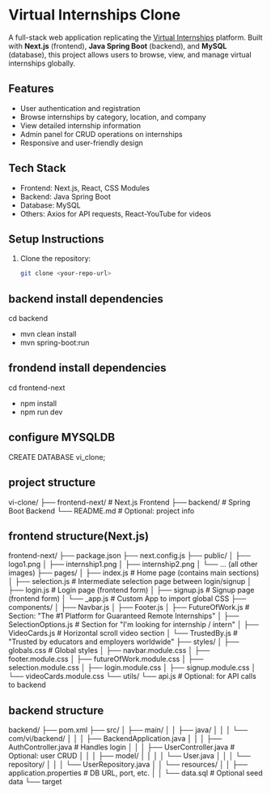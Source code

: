 # Virtual Internships Clone

A full-stack web application replicating the [Virtual Internships](https://www.virtualinternships.com/) platform. Built with **Next.js** (frontend), **Java Spring Boot** (backend), and **MySQL** (database), this project allows users to browse, view, and manage virtual internships globally.

## Features
- User authentication and registration
- Browse internships by category, location, and company
- View detailed internship information
- Admin panel for CRUD operations on internships
- Responsive and user-friendly design

## Tech Stack
- Frontend: Next.js, React, CSS Modules
- Backend: Java Spring Boot
- Database: MySQL
- Others: Axios for API requests, React-YouTube for videos

## Setup Instructions
1. Clone the repository:
   ```bash
   git clone <your-repo-url>
##  backend install dependencies
cd backend
- mvn clean install
- mvn spring-boot:run
## frondend install dependencies
cd frontend-next
- npm install
- npm run dev
## configure MYSQLDB
CREATE DATABASE vi_clone;
## project structure
vi-clone/
├── frontend-next/        # Next.js Frontend
├── backend/              # Spring Boot Backend
└── README.md             # Optional: project info
## frontend structure(Next.js)
frontend-next/
├── package.json
├── next.config.js
├── public/
│   ├── logo1.png
│   ├── internship1.png
│   ├── internship2.png
│   └── ... (all other images)
├── pages/
│   ├── index.js              # Home page (contains main sections)
│   ├── selection.js          # Intermediate selection page between login/signup
│   ├── login.js              # Login page (frontend form)
│   ├── signup.js             # Signup page (frontend form)
│   └── _app.js               # Custom App to import global CSS
├── components/
│   ├── Navbar.js
│   ├── Footer.js
│   ├── FutureOfWork.js       # Section: "The #1 Platform for Guaranteed Remote Internships"
│   ├── SelectionOptions.js   # Section for "I'm looking for internship / intern"
│   ├── VideoCards.js         # Horizontal scroll video section
│   └── TrustedBy.js          # "Trusted by educators and employers worldwide"
├── styles/
│   ├── globals.css           # Global styles
│   ├── navbar.module.css
│   ├── footer.module.css
│   ├── futureOfWork.module.css
│   ├── selection.module.css
│   ├── login.module.css
│   ├── signup.module.css
│   └── videoCards.module.css
└── utils/
    └── api.js               # Optional: for API calls to backend
 ## backend structure
 backend/
├── pom.xml
├── src/
│   ├── main/
│   │   ├── java/
│   │   │   └── com/vi/backend/
│   │   │       ├── BackendApplication.java
│   │   │       ├── AuthController.java      # Handles login
│   │   │       ├── UserController.java      # Optional: user CRUD
│   │   │       ├── model/
│   │   │       │   └── User.java
│   │   │       └── repository/
│   │   │           └── UserRepository.java
│   │   └── resources/
│   │       ├── application.properties      # DB URL, port, etc.
│   │       └── data.sql                    # Optional seed data
└── target


   

